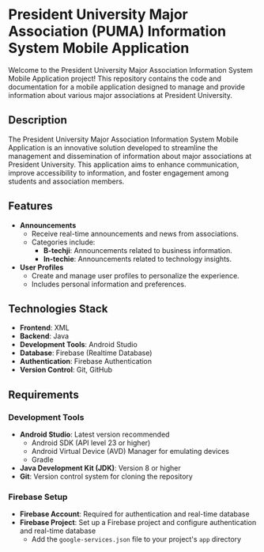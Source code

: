 # **President University Major Association (PUMA) Information System Mobile Application**

Welcome to the President University Major Association Information System Mobile Application project! This repository contains the code and documentation for a mobile application designed to manage and provide information about various major associations at President University.

## Description

The President University Major Association Information System Mobile Application is an innovative solution developed to streamline the management and dissemination of information about major associations at President University. This application aims to enhance communication, improve accessibility to information, and foster engagement among students and association members.

## Features

- **Announcements**
    - Receive real-time announcements and news from associations.
    - Categories include:
        - **B-techji**: Announcements related to business information.
        - **In-techie**: Announcements related to technology insights.
- **User Profiles**
    - Create and manage user profiles to personalize the experience.
    - Includes personal information and preferences.

## Technologies Stack

- **Frontend**: XML
- **Backend**: Java
- **Development Tools**: Android Studio
- **Database**: Firebase (Realtime Database)
- **Authentication**: Firebase Authentication
- **Version Control**: Git, GitHub

## Requirements

### Development Tools

- **Android Studio**: Latest version recommended
    - Android SDK (API level 23 or higher)
    - Android Virtual Device (AVD) Manager for emulating devices
    - Gradle
- **Java Development Kit (JDK)**: Version 8 or higher
- **Git**: Version control system for cloning the repository

### Firebase Setup

- **Firebase Account**: Required for authentication and real-time database
- **Firebase Project**: Set up a Firebase project and configure authentication and real-time database
    - Add the `google-services.json` file to your project's `app` directory
